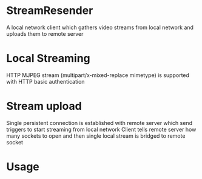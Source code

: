 # StreamResender
A local network client which gathers video streams from local network and uploads them to remote server

# Local Streaming
HTTP MJPEG stream (multipart/x-mixed-replace mimetype) is supported with HTTP basic authentication

# Stream upload
Single persistent connection is established with remote server which send triggers to start streaming from local network
Client tells remote server how many sockets to open and then single local stream is bridged to remote socket

# Usage
